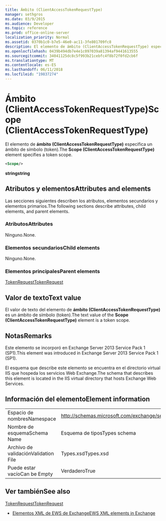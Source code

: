 ```yaml
---
title: Ámbito (ClientAccessTokenRequestType)
manager: sethgros
ms.date: 03/9/2015
ms.audience: Developer
ms.topic: reference
ms.prod: office-online-server
localization_priority: Normal
ms.assetid: 0370b1c0-b7e5-46e0-ac11-3fe801709fc8
description: El elemento de ámbito (ClientAccessTokenRequestType) especifica un ámbito de símbolo (token).
ms.openlocfilehash: 0439b494db7e4e1c097039a81394af9441613555
ms.sourcegitcommit: 34041125dc8c5f993b21cebfc4f8b72f0fd2cb6f
ms.translationtype: MT
ms.contentlocale: es-ES
ms.lasthandoff: 06/11/2018
ms.locfileid: "19837274"
---
```

# <a name="scope-clientaccesstokenrequesttype"></a><span data-ttu-id="a17cb-103">Ámbito (ClientAccessTokenRequestType)</span><span class="sxs-lookup"><span data-stu-id="a17cb-103">Scope (ClientAccessTokenRequestType)</span></span>

<span data-ttu-id="a17cb-104">El elemento de **ámbito (ClientAccessTokenRequestType)** especifica un ámbito de símbolo (token).</span><span class="sxs-lookup"><span data-stu-id="a17cb-104">The **Scope (ClientAccessTokenRequestType)** element specifies a token scope.</span></span> 
  
```XML
<Scope/>
```

 <span data-ttu-id="a17cb-105">**string**</span><span class="sxs-lookup"><span data-stu-id="a17cb-105">**string**</span></span>
## <a name="attributes-and-elements"></a><span data-ttu-id="a17cb-106">Atributos y elementos</span><span class="sxs-lookup"><span data-stu-id="a17cb-106">Attributes and elements</span></span>

<span data-ttu-id="a17cb-107">Las secciones siguientes describen los atributos, elementos secundarios y elementos primarios.</span><span class="sxs-lookup"><span data-stu-id="a17cb-107">The following sections describe attributes, child elements, and parent elements.</span></span>
  
### <a name="attributes"></a><span data-ttu-id="a17cb-108">Atributos</span><span class="sxs-lookup"><span data-stu-id="a17cb-108">Attributes</span></span>

<span data-ttu-id="a17cb-109">Ninguno.</span><span class="sxs-lookup"><span data-stu-id="a17cb-109">None.</span></span>
  
### <a name="child-elements"></a><span data-ttu-id="a17cb-110">Elementos secundarios</span><span class="sxs-lookup"><span data-stu-id="a17cb-110">Child elements</span></span>

<span data-ttu-id="a17cb-111">Ninguno.</span><span class="sxs-lookup"><span data-stu-id="a17cb-111">None.</span></span>
  
### <a name="parent-elements"></a><span data-ttu-id="a17cb-112">Elementos principales</span><span class="sxs-lookup"><span data-stu-id="a17cb-112">Parent elements</span></span>

[<span data-ttu-id="a17cb-113">TokenRequest</span><span class="sxs-lookup"><span data-stu-id="a17cb-113">TokenRequest</span></span>](tokenrequest.md)
  
## <a name="text-value"></a><span data-ttu-id="a17cb-114">Valor de texto</span><span class="sxs-lookup"><span data-stu-id="a17cb-114">Text value</span></span>

<span data-ttu-id="a17cb-115">El valor de texto del elemento de **ámbito (ClientAccessTokenRequestType)** es un ámbito de símbolo (token).</span><span class="sxs-lookup"><span data-stu-id="a17cb-115">The text value of the **Scope (ClientAccessTokenRequestType)** element is a token scope.</span></span> 
  
## <a name="remarks"></a><span data-ttu-id="a17cb-116">Notas</span><span class="sxs-lookup"><span data-stu-id="a17cb-116">Remarks</span></span>

<span data-ttu-id="a17cb-117">Este elemento se incorporó en Exchange Server 2013 Service Pack 1 (SP1).</span><span class="sxs-lookup"><span data-stu-id="a17cb-117">This element was introduced in Exchange Server 2013 Service Pack 1 (SP1).</span></span>
  
<span data-ttu-id="a17cb-118">El esquema que describe este elemento se encuentra en el directorio virtual IIS que hospeda los servicios Web Exchange.</span><span class="sxs-lookup"><span data-stu-id="a17cb-118">The schema that describes this element is located in the IIS virtual directory that hosts Exchange Web Services.</span></span>
  
## <a name="element-information"></a><span data-ttu-id="a17cb-119">Información del elemento</span><span class="sxs-lookup"><span data-stu-id="a17cb-119">Element information</span></span>

|||
|:-----|:-----|
|<span data-ttu-id="a17cb-120">Espacio de nombres</span><span class="sxs-lookup"><span data-stu-id="a17cb-120">Namespace</span></span>  <br/> |http://schemas.microsoft.com/exchange/services/2006/types  <br/> |
|<span data-ttu-id="a17cb-121">Nombre de esquema</span><span class="sxs-lookup"><span data-stu-id="a17cb-121">Schema Name</span></span>  <br/> |<span data-ttu-id="a17cb-122">Esquema de tipos</span><span class="sxs-lookup"><span data-stu-id="a17cb-122">Types schema</span></span>  <br/> |
|<span data-ttu-id="a17cb-123">Archivo de validación</span><span class="sxs-lookup"><span data-stu-id="a17cb-123">Validation File</span></span>  <br/> |<span data-ttu-id="a17cb-124">Types.xsd</span><span class="sxs-lookup"><span data-stu-id="a17cb-124">Types.xsd</span></span>  <br/> |
|<span data-ttu-id="a17cb-125">Puede estar vacío</span><span class="sxs-lookup"><span data-stu-id="a17cb-125">Can be Empty</span></span>  <br/> |<span data-ttu-id="a17cb-126">Verdadero</span><span class="sxs-lookup"><span data-stu-id="a17cb-126">True</span></span>  <br/> |
   
## <a name="see-also"></a><span data-ttu-id="a17cb-127">Ver también</span><span class="sxs-lookup"><span data-stu-id="a17cb-127">See also</span></span>



[<span data-ttu-id="a17cb-128">TokenRequest</span><span class="sxs-lookup"><span data-stu-id="a17cb-128">TokenRequest</span></span>](tokenrequest.md)


- [<span data-ttu-id="a17cb-129">Elementos XML de EWS de Exchange</span><span class="sxs-lookup"><span data-stu-id="a17cb-129">EWS XML elements in Exchange</span></span>](ews-xml-elements-in-exchange.md)

